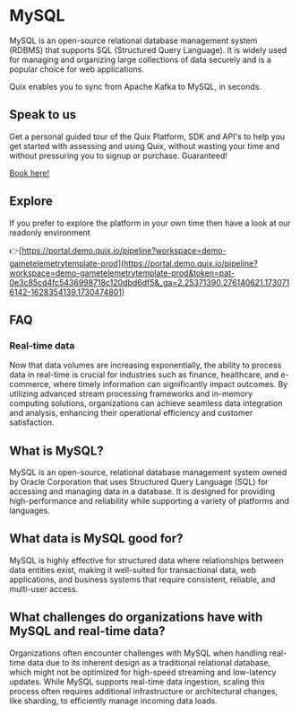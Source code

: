 <!--[tech-name]-->
# MySQL

<!--[blurb-about-tech]-->
MySQL is an open-source relational database management system (RDBMS) that supports SQL (Structured Query Language). It is widely used for managing and organizing large collections of data securely and is a popular choice for web applications.

Quix enables you to sync from Apache Kafka <span id="to_or_from">to</span> <span id="techname">MySQL</span>, in seconds.

## Speak to us

Get a personal guided tour of the Quix Platform, SDK and API's to help you get started with assessing and using Quix, without wasting your time and without pressuring you to signup or purchase. Guaranteed!

[Book here!](https://share.hsforms.com/1iW0TmZzKQMChk0lxd_tGiw4yjw2?__hstc=175542013.19c333c2ae8002be5fbc6a17a447e442.1730474801833.1730474801833.1730716142494.2&__hssc=175542013.2.1730716142494&__hsfp=3927774151)

## Explore

If you prefer to explore the platform in your own time then have a look at our readonly environment

👉[https://portal.demo.quix.io/pipeline?workspace=demo-gametelemetrytemplate-prod](https://portal.demo.quix.io/pipeline?workspace=demo-gametelemetrytemplate-prod&token=pat-0e3c85cd4fc5436998718c120dbd6df5&_ga=2.25371390.276140621.1730716142-1628354139.1730474801)

## FAQ

### Real-time data

Now that data volumes are increasing exponentially, the ability to process data in real-time is crucial for industries such as finance, healthcare, and e-commerce, where timely information can significantly impact outcomes. By utilizing advanced stream processing frameworks and in-memory computing solutions, organizations can achieve seamless data integration and analysis, enhancing their operational efficiency and customer satisfaction.

## What is <span id="techname">MySQL</span>?

<!--[tech-seo-text]-->
MySQL is an open-source, relational database management system owned by Oracle Corporation that uses Structured Query Language (SQL) for accessing and managing data in a database. It is designed for providing high-performance and reliability while supporting a variety of platforms and languages.

## What data is <span id="techname">MySQL</span> good for?

<!--[tech-data-seo-text]-->
MySQL is highly effective for structured data where relationships between data entities exist, making it well-suited for transactional data, web applications, and business systems that require consistent, reliable, and multi-user access.

## What challenges do organizations have with <span id="techname">MySQL</span> and real-time data?

<!--[tech-challenges-seo-text]-->
Organizations often encounter challenges with MySQL when handling real-time data due to its inherent design as a traditional relational database, which might not be optimized for high-speed streaming and low-latency updates. While MySQL supports real-time data ingestion, scaling this process often requires additional infrastructure or architectural changes, like sharding, to efficiently manage incoming data loads.